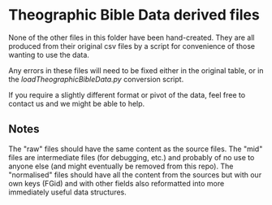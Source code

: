 # Theographic Bible Data derived files

None of the other files in this folder have been hand-created.
They are all produced from their original csv files
by a script for convenience of those wanting to use the data.

Any errors in these files will need to be fixed either in the
original table, or in the _loadTheographicBibleData.py_ conversion script.

If you require a slightly different format or pivot of the data,
feel free to contact us and we might be able to help.

## Notes

The "raw" files should have the same content as the source files.
The "mid" files are intermediate files (for debugging, etc.)
and probably of no use to anyone else
(and might eventually be removed from this repo).
The "normalised" files should have all the content from the sources
but with our own keys (FGid) and with other fields also
reformatted into more immediately useful data structures.
